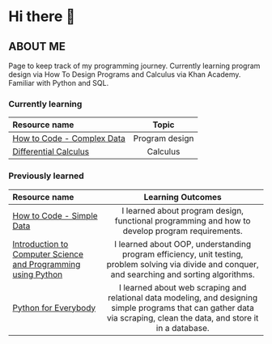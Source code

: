 # Hi there 👋

## ABOUT ME
Page to keep track of my programming journey. Currently learning program design via How To Design Programs and Calculus via Khan Academy.
Familiar with Python and SQL. 

### Currently learning
Resource name | Topic
:-- | :--: | 
[How to Code - Complex Data](https://www.edx.org/course/how-to-code-complex-data) | Program design
[Differential Calculus](https://www.khanacademy.org/math/differential-calculus) | Calculus


### Previously learned
Resource name | Learning Outcomes
:-- | :--: | 
[How to Code - Simple Data](https://www.edx.org/course/how-to-code-simple-data) | I learned about program design, functional programming and how to develop program requirements.
[Introduction to Computer Science and Programming using Python](https://ocw.mit.edu/courses/electrical-engineering-and-computer-science/6-0001-introduction-to-computer-science-and-programming-in-python-fall-2016/) | I learned about OOP, understanding program efficiency, unit testing, problem solving via divide and conquer, and searching and sorting algorithms. 
[Python for Everybody](https://www.py4e.com/lessons) | I learned about web scraping and relational data modeling, and designing simple programs that can gather data via scraping, clean the data, and store it in a database.

<!--
**LapisLazuli2/LapisLazuli2** is a ✨ _special_ ✨ repository because its `README.md` (this file) appears on your GitHub profile.

Here are some ideas to get you started:

- 🔭 I’m currently working on ...
- 🌱 I’m currently learning ...
- 👯 I’m looking to collaborate on ...
- 🤔 I’m looking for help with ...
- 💬 Ask me about ...
- 📫 How to reach me: ...
- 😄 Pronouns: ...
- ⚡ Fun fact: ...
-->
